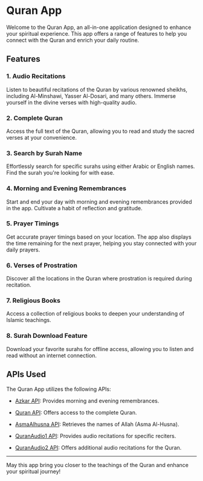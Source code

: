 # Quran App

Welcome to the Quran App, an all-in-one application designed to enhance your spiritual experience. This app offers a range of features to help you connect with the Quran and enrich your daily routine.

## Features

### 1. Audio Recitations

Listen to beautiful recitations of the Quran by various renowned sheikhs, including Al-Minshawi, Yasser Al-Dosari, and many others. Immerse yourself in the divine verses with high-quality audio.

### 2. Complete Quran

Access the full text of the Quran, allowing you to read and study the sacred verses at your convenience.

### 3. Search by Surah Name

Effortlessly search for specific surahs using either Arabic or English names. Find the surah you're looking for with ease.

### 4. Morning and Evening Remembrances

Start and end your day with morning and evening remembrances provided in the app. Cultivate a habit of reflection and gratitude.

### 5. Prayer Timings

Get accurate prayer timings based on your location. The app also displays the time remaining for the next prayer, helping you stay connected with your daily prayers.

### 6. Verses of Prostration

Discover all the locations in the Quran where prostration is required during recitation.

### 7. Religious Books

Access a collection of religious books to deepen your understanding of Islamic teachings.

### 8. Surah Download Feature

Download your favorite surahs for offline access, allowing you to listen and read without an internet connection.

## APIs Used

The Quran App utilizes the following APIs:

- [Azkar API](https://ahegazy.github.io/muslimKit/json/): Provides morning and evening remembrances.

- [Quran API](https://alquran.cloud/api): Offers access to the complete Quran.

- [AsmaAlhusna API](https://aladhan.com/asma-al-husna-api): Retrieves the names of Allah (Asma Al-Husna).

- [QuranAudio1 API](https://quran.api-docs.io/v4/audio-recitations/list-of-all-surah-audio-files-for-specific-reciter): Provides audio recitations for specific reciters.

- [QuranAudio2 API](https://mp3quran.net/ar/api): Offers additional audio recitations for the Quran.

---

May this app bring you closer to the teachings of the Quran and enhance your spiritual journey!